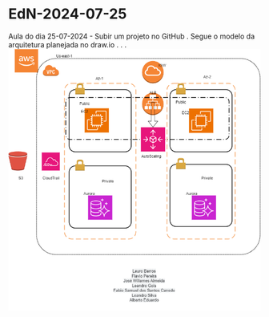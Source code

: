 # EdN-2024-07-25
Aula do dia 25-07-2024 - Subir um projeto no GitHub
.
Segue o modelo da arquitetura planejada no draw.io
.
.
.
![imagem](https://github.com/Acheroniano/EdN-2024-07-25/blob/main/DiagramaEcommerce.drawio.png)

